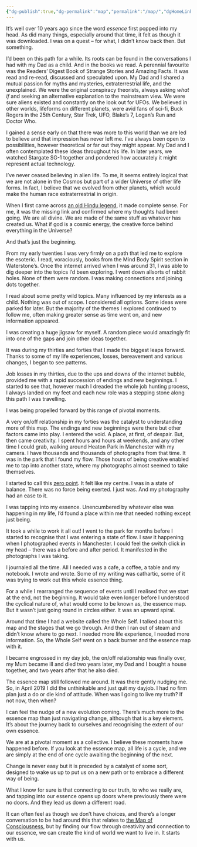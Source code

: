 ```yaml
---
{"dg-publish":true,"dg-permalink":"map","permalink":"/map/","dgHomeLink":true,"dgPassFrontmatter":false}
---
```




<p>It&#8217;s well over 10 years ago since the word <em>essence</em> first popped into my head. As did many things, especially around that time, it felt as though it was downloaded. I was on a quest &#8211; for what, I didn&#8217;t know back then. But something. </p>



<p>I&#8217;d been on this path for a while. Its roots can be found in the conversations I had with my Dad as a child. And in the books we read. A perennial favourite was the Readers&#8217; Digest Book of Strange Stories and Amazing Facts. It was read and re-read, discussed and speculated upon. My Dad and I shared a mutual passion for myths and mysteries, extraterrestrial life, and the unexplained. We were the original conspiracy theorists, always asking&nbsp;<em>what if</em>&nbsp;and seeking an alternative explanation to the mainstream view. We were sure aliens existed and constantly on the look out for UFOs. We believed in other worlds, lifeforms on different planets, were avid fans of sci-fi, Buck Rogers in the 25th Century, Star Trek, UFO, Blake&#8217;s 7, Logan&#8217;s Run and Doctor Who.</p>



<p>I gained a sense early on that there was more to this world than we are led to believe and that impression has never left me. I&#8217;ve always been open to possibilities, however theoretical or far out they might appear. My Dad and I often contemplated these ideas throughout his life. In later years, we watched Stargate SG-1 together and pondered how accurately it might represent actual technology. </p>



<p>I&#8217;ve never ceased believing in alien life. To me, it seems entirely logical that we are not alone in the Cosmos but part of a wider Universe of other life forms. In fact, I believe that we evolved from other planets, which would make the human race extraterrestrial in origin.</p>



<p>When I first came across&nbsp;<a rel="noreferrer noopener" href="https://delphinius56.wordpress.com/2014/06/21/hindu-legend-of-humans-divinity/" target="_blank">an old Hindu legend</a>, it made complete sense. For me, it was the missing link and confirmed where my thoughts had been going. We are all divine. We are made of the same stuff as whatever has created us. What if god is a cosmic energy, the creative force behind everything in the Universe?</p>



<p>And that&#8217;s just the beginning.</p>



<p>From my early twenties I was very firmly on a path that led me to explore the esoteric. I read, voraciously, books from the Mind Body Spirit section in Waterstone&#8217;s. Once the internet arrived when I was around 31, I was able to dig deeper into the topics I&#8217;d been exploring. I went down allsorts of rabbit holes. None of them were random. I was making connections and joining dots together. </p>



<p>I read about some pretty wild topics. Many influenced by my interests as a child. Nothing was out of scope. I considered all options. Some ideas were parked for later. But the majority of the themes I explored continued to follow me, often making greater sense as time went on, and new information appeared.</p>



<p>I was creating a huge jigsaw for myself. A random piece would amazingly fit into one of the gaps and join other ideas together.</p>



<p>It was during my thirties and forties that I made the biggest leaps forward. Thanks to some of my life experiences, losses, bereavement and various changes, I began to see patterns. </p>



<p>Job losses in my thirties, due to the ups and downs of the internet bubble, provided me with a rapid succession of endings and new beginnings. I started to see that, however much I dreaded the whole job hunting process, I always landed on my feet and each new role was a stepping stone along this path I was travelling.</p>



<p>I was being propelled forward by this range of pivotal moments.</p>



<p>A very on/off relationship in my forties was the catalyst to understanding more of this map. The endings and new beginnings were there but other factors came into play. I entered the void. A place, at first, of despair. But, then came creativity. I spent hours and hours at weekends, and any other time I could grab, walking around Heaton Park in Manchester with my camera. I have thousands and thousands of photographs from that time. It was in the park that I found my flow. Those hours of being creative enabled me to tap into another state, where my photographs almost seemed to take themselves.</p>



<p>I started to call this <a href="https://agentlerpace.co.uk/align/" target="_blank" rel="noreferrer noopener">zero point</a>. It felt like my centre. I was in a state of balance. There was no force being exerted. I just was. And my photography had an ease to it.</p>



<p>I was tapping into my essence. Unencumbered by whatever else was happening in my life, I&#8217;d found a place within me that needed nothing except just being.</p>



<p>It took a while to work it all out! I went to the park for months before I started to recognise that I was entering a state of flow. I saw it happening when I photographed events in Manchester. I could feel the switch click in my head &#8211; there was a before and after period. It manifested in the photographs I was taking.</p>



<p>I journaled all the time. All I needed was a cafe, a coffee, a table and my notebook. I wrote and wrote. Some of my writing was cathartic, some of it was trying to work out this whole essence thing.</p>



<p>For a while I rearranged the sequence of events until I realised that we start at the end, not the beginning. It would take even longer before I understood the cyclical nature of, what would come to be known as, the essence map. But it wasn&#8217;t just going round in circles either. It was an upward spiral.</p>



<p>Around that time I had a website called the Whole Self. I talked about this map and the stages that we go through. And then I ran out of steam and didn&#8217;t know where to go next. I needed more life experience, I needed more information. So, the Whole Self went on a back burner and the essence map with it.</p>



<p>I became engrossed in my day job, the on/off relationship was finally over, my Mum became ill and died two years later, my Dad and I bought a house together, and two years after that he also died. </p>



<p>The essence map still followed me around. It was there gently nudging me. So, in April 2019 I did the unthinkable and just quit my dayjob. I had no firm plan just a do or die kind of attitude. When was I going to live my truth? If not now, then when?</p>



<p>I can feel the nudge of a new evolution coming. There&#8217;s much more to the essence map than just navigating change, although that is a key element. It&#8217;s about the journey back to ourselves and recognising the extent of our own essence.</p>



<p>We are at a pivotal moment as a collective. I believe these moments have happened before. If you look at the essence map, all life is a cycle, and we are simply at the end of one cycle awaiting the beginning of the next. </p>



<p>Change is never easy but it is preceded by a catalyst of some sort, designed to wake us up to put us on a new path or to embrace a different way of being. </p>



<p>What I know for sure is that connecting to our truth, to who we really are, and tapping into our essence opens up doors where previously there were no doors. And they lead us down a different road.</p>



<p>It can often feel as though we don&#8217;t have choices, and there&#8217;s a longer conversation to be had around this that relates to <a href="https://agentlerpace.co.uk/place/" target="_blank" rel="noreferrer noopener">the Map of Consciousness</a>, but by finding our flow through creativity and connection to our essence, we can create the kind of world we want to live in. It starts with us.</p>